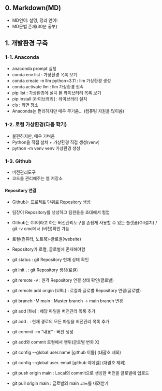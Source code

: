 ## 0. Markdown(MD)
  - MD언어: 설명, 정리 언어!
  - MD문법 존재(30분 공부)

## 1. 개발환경 구축
### 1-1. Anaconda
  - anaconda prompt 실행
  - conda env list : 가상환경 목록 보기
  - conda create -n llm python=3.11 : llm 가상환경 생성
  - conda activate llm : llm 가상환경 접속
  - pip list : 가상환경에 설치 된 라이브러리 목록 보기
  - pip install [라이브러리] : 라이브러리 설치
  - cls : 화면 청소
  - Anaconda는 편리하지만 매우 무거움... (컴퓨팅 자원을 많이씀)

### 1-2. 로컬 가상환경(다음 학기)
  - 불편하지만, 매우 가벼움
  - Python을 직접 설치 + 가상환경 직접 생성(venv)
  - python -m venv venv 가상환경 생성

### 1-3. Github
  - 버전관리도구
  - 코드를 관리해주는 웹 저장소
#### Repository 연결
  - Github는 프로젝트 단위로 Repository 생성
  - 팀장이 Repository를 생성하고 팀원들을 초대해서 협업
  - Github는 Git이라고 하는 버전관리도구를 손쉽게 사용할 수 있는 플랫폼(Git설치) / git -v cmd에서 (버전)확인 가능
  - 로컬(컴퓨터, 노트북)-글로벌(website)
  - Repository가 로컬, 글로벌에 존재해야함


  - git status : git Repository 현재 상태 확인

  - git init . : git Repository 생성(로컬)
  - git remote -v : 원격 Repository 연결 상태 확인(글로벌)
  - git remote add origin [URL] : 로컬과 글로벌 Repository 연결(글로벌)
  - git branch -M main : Master branch → main branch 변경
  
  - git add [file] : 해당 파일을 버전관리 목록 추가
  - git add . : 현재 경로의 모든 파일을 버전관리 목록 추가
  - git commit -m "내용" : 버전 생성
  - git add와 commit 로컬에서 행위(글로벌 변화 X)

  - git config --global user.name [github 이름] (대괄호 제외)
  - git config --global user. email [github 이메일] (대괄호 제외)

  - git push origin main : Local의 commit으로 생성한 버전을 글로벌에 업로드

  - git pull origin main : 글로벌의 main 코드를 내려받기
